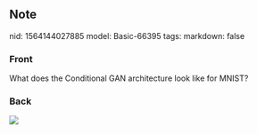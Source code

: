 ## Note
nid: 1564144027885
model: Basic-66395
tags: 
markdown: false

### Front
What does the Conditional GAN architecture look like for MNIST?

### Back
<img src="Screenshot%202019-07-26%20at%2014.31.56.png">
